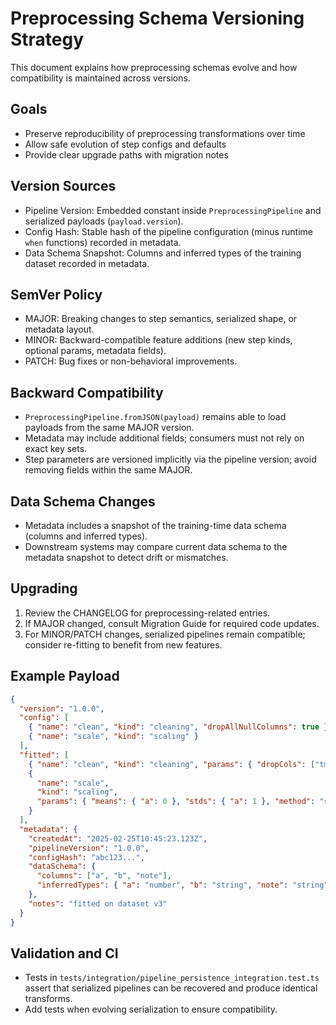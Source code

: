 # Preprocessing Schema Versioning Strategy

This document explains how preprocessing schemas evolve and how compatibility is maintained across
versions.

## Goals

- Preserve reproducibility of preprocessing transformations over time
- Allow safe evolution of step configs and defaults
- Provide clear upgrade paths with migration notes

## Version Sources

- Pipeline Version: Embedded constant inside `PreprocessingPipeline` and serialized payloads
  (`payload.version`).
- Config Hash: Stable hash of the pipeline configuration (minus runtime `when` functions) recorded
  in metadata.
- Data Schema Snapshot: Columns and inferred types of the training dataset recorded in metadata.

## SemVer Policy

- MAJOR: Breaking changes to step semantics, serialized shape, or metadata layout.
- MINOR: Backward-compatible feature additions (new step kinds, optional params, metadata fields).
- PATCH: Bug fixes or non-behavioral improvements.

## Backward Compatibility

- `PreprocessingPipeline.fromJSON(payload)` remains able to load payloads from the same MAJOR
  version.
- Metadata may include additional fields; consumers must not rely on exact key sets.
- Step parameters are versioned implicitly via the pipeline version; avoid removing fields within
  the same MAJOR.

## Data Schema Changes

- Metadata includes a snapshot of the training-time data schema (columns and inferred types).
- Downstream systems may compare current data schema to the metadata snapshot to detect drift or
  mismatches.

## Upgrading

1. Review the CHANGELOG for preprocessing-related entries.
2. If MAJOR changed, consult Migration Guide for required code updates.
3. For MINOR/PATCH changes, serialized pipelines remain compatible; consider re-fitting to benefit
   from new features.

## Example Payload

```json
{
  "version": "1.0.0",
  "config": [
    { "name": "clean", "kind": "cleaning", "dropAllNullColumns": true },
    { "name": "scale", "kind": "scaling" }
  ],
  "fitted": [
    { "name": "clean", "kind": "cleaning", "params": { "dropCols": ["tmp"], "trimStrings": true } },
    {
      "name": "scale",
      "kind": "scaling",
      "params": { "means": { "a": 0 }, "stds": { "a": 1 }, "method": "standard" }
    }
  ],
  "metadata": {
    "createdAt": "2025-02-25T10:45:23.123Z",
    "pipelineVersion": "1.0.0",
    "configHash": "abc123...",
    "dataSchema": {
      "columns": ["a", "b", "note"],
      "inferredTypes": { "a": "number", "b": "string", "note": "string" }
    },
    "notes": "fitted on dataset v3"
  }
}
```

## Validation and CI

- Tests in `tests/integration/pipeline_persistence_integration.test.ts` assert that serialized
  pipelines can be recovered and produce identical transforms.
- Add tests when evolving serialization to ensure compatibility.
